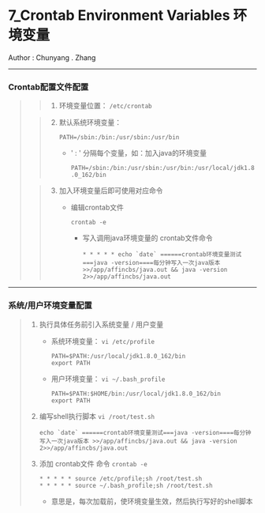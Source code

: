 # 7_Crontab Environment Variables 环境变量

Author : Chunyang . Zhang

---
### Crontab配置文件配置
> > 1. 环境变量位置： `/etc/crontab`
>
> > 2. 默认系统环境变量：  
> >
> >       `PATH=/sbin:/bin:/usr/sbin:/usr/bin`
> >
> >     * ' : ' 分隔每个变量，如：加入java的环境变量  
> >   
> >          `PATH=/sbin:/bin:/usr/sbin:/usr/bin:/usr/local/jdk1.8.0_162/bin`
> >
>
> > 3. 加入环境变量后即可使用对应命令
> >
> >    * 编辑crontab文件  
> >
> >      `crontab -e` 
> >
> >    
> >      * 写入调用java环境变量的 crontab文件命令
> >
> >        ```
> >        * * * * * echo `date` ======crontab环境变量测试===java -version====每分钟写入一次java版本 >>/app/affincbs/java.out && java -version 2>>/app/affincbs/java.out
> >        ```
> >
> >        
> >    
> >



---
### 系统/用户环境变量配置
> 1. 执行具体任务前引入系统变量 / 用户变量
>
>    * 系统环境变量： `vi /etc/profile` 
>    
>      ```shell
>      PATH=$PATH:/usr/local/jdk1.8.0_162/bin
>      export PATH
>      ```
>    
>    * 用户环境变量： `vi ~/.bash_profile`
>    
>      ```shell
>      PATH=$PATH:$HOME/bin:/usr/local/jdk1.8.0_162/bin
>      export PATH
>      ```
>
> 2. 编写shell执行脚本  `vi /root/test.sh`
>
>    ```shell
>    echo `date` ======crontab环境变量测试===java -version====每分钟写入一次java版本 >>/app/affincbs/java.out && java -version 2>>/app/affincbs/java.out
>    ```
>
> 3. 添加 crontab文件 命令 `crontab -e`
>
>    ```crontab
>    * * * * * source /etc/profile;sh /root/test.sh
>    * * * * * source ~/.bash_profile;sh /root/test.sh
>    ```
>
>    * 意思是，每次加载前，使环境变量生效，然后执行写好的shell脚本
>

 